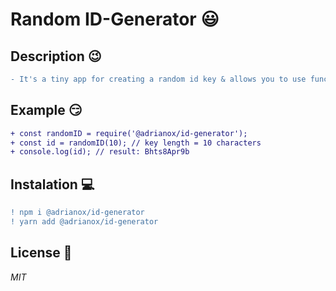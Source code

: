
# Random ID-Generator :smiley:


## Description :wink:
```diff
- It's a tiny app for creating a random id key & allows you to use function that generate random string containing all kind of big/small letters or number ; )
```


## Example :smirk:

```diff
+ const randomID = require('@adrianox/id-generator');
+ const id = randomID(10); // key length = 10 characters
+ console.log(id); // result: Bhts8Apr9b
```

## Instalation :computer:
```diff
! npm i @adrianox/id-generator 
! yarn add @adrianox/id-generator
```

## License :newspaper:

*MIT*




